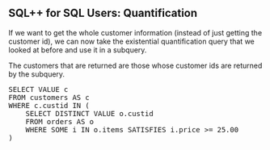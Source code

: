 ## SQL++ for SQL Users: Quantification

If we want to get the whole customer information (instead of just getting the
customer id), we can now take the existential quantification query that we
looked at before and use it in a subquery.

The customers that are returned are those whose customer ids are returned by
the subquery.

<pre id="example">
SELECT VALUE c
FROM customers AS c
WHERE c.custid IN (
    SELECT DISTINCT VALUE o.custid
    FROM orders AS o
    WHERE SOME i IN o.items SATISFIES i.price >= 25.00
)
</pre>
